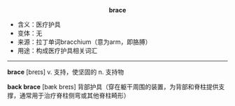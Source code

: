 
**<center>brace</center>**

- <span class="definition">含义：医疗护具</span>
- <span class="definition">变体：无</span>
- <span class="definition">来源：拉丁单词bracchium（意为arm，即胳膊）</span>
- <span class="definition">用途：构成医疗护具相关词汇</span>

---

<span class="vocabulary">**brace**</span> [breɪs] v. 支持，使坚固的 n. 支持物

<span class="vocabulary">**back brace**</span> [bæk breɪs] 背部护具（穿在躯干周围的装置，为背部和脊柱提供支撑，通常用于治疗脊柱侧弯或其他脊柱畸形）
